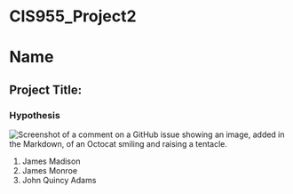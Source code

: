 # CIS955_Project2
# Name 
## Project Title:
### Hypothesis
![Screenshot of a comment on a GitHub issue showing an image, added in the Markdown, of an Octocat smiling and raising a tentacle.](https://myoctocat.com/assets/images/base-octocat.svg)
1. James Madison
2. James Monroe
3. John Quincy Adams
